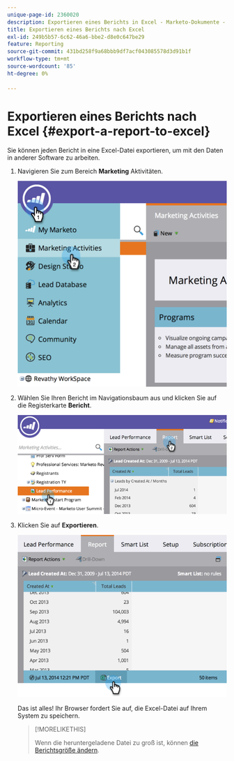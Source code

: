 ```yaml
---
unique-page-id: 2360020
description: Exportieren eines Berichts in Excel - Marketo-Dokumente - Produktdokumentation
title: Exportieren eines Berichts nach Excel
exl-id: 249b5b57-6c62-46a6-bbe2-d8e0c647be29
feature: Reporting
source-git-commit: 431bd258f9a68bbb9df7acf043085578d3d91b1f
workflow-type: tm+mt
source-wordcount: '85'
ht-degree: 0%

---
```


# Exportieren eines Berichts nach Excel {#export-a-report-to-excel}

Sie können jeden Bericht in eine Excel-Datei exportieren, um mit den Daten in anderer Software zu arbeiten.

1. Navigieren Sie zum Bereich **Marketing** Aktivitäten.

   ![](assets/image2014-9-16-13-3a11-3a14.png)

1. Wählen Sie Ihren Bericht im Navigationsbaum aus und klicken Sie auf die Registerkarte **Bericht**.

   ![](assets/image2014-9-16-13-3a11-3a18.png)

1. Klicken Sie auf **Exportieren**.

   ![](assets/image2014-9-16-13-3a11-3a21.png)

   Das ist alles! Ihr Browser fordert Sie auf, die Excel-Datei auf Ihrem System zu speichern.

   >[!MORELIKETHIS]
   >
   >Wenn die heruntergeladene Datei zu groß ist, können [die Berichtsgröße ändern](/help/marketo/product-docs/reporting/basic-reporting/editing-reports/configure-report-size.md).
